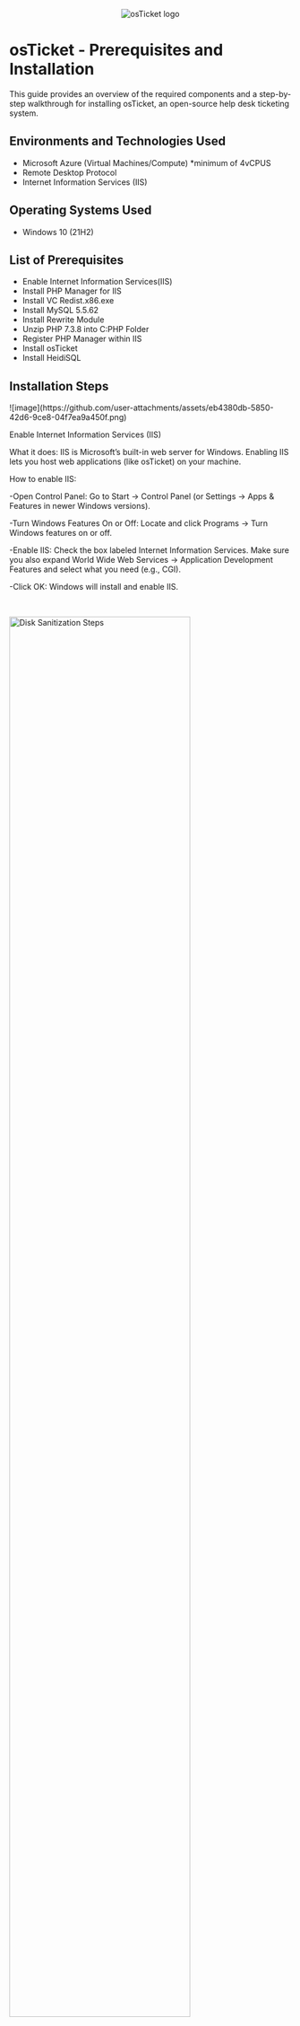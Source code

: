 <p align="center">
<img src="https://i.imgur.com/Clzj7Xs.png" alt="osTicket logo"/>
</p>

<h1>osTicket - Prerequisites and Installation</h1>
This guide provides an overview of the required components and a step-by-step walkthrough for installing osTicket, an open-source help desk ticketing system.<br />





<h2>Environments and Technologies Used</h2>

- Microsoft Azure (Virtual Machines/Compute) *minimum of 4vCPUS
- Remote Desktop Protocol
- Internet Information Services (IIS)

<h2>Operating Systems Used </h2>

- Windows 10</b> (21H2)

<h2>List of Prerequisites</h2>

- Enable Internet Information Services(IIS)
- Install PHP Manager for IIS
- Install VC Redist.x86.exe
- Install MySQL 5.5.62
- Install Rewrite Module
- Unzip PHP 7.3.8 into C\:PHP Folder
- Register PHP Manager within IIS
- Install osTicket
- Install HeidiSQL

<h2>Installation Steps</h2>

<p>
![image](https://github.com/user-attachments/assets/eb4380db-5850-42d6-9ce8-04f7ea9a450f.png)


</p>
<p>
Enable Internet Information Services (IIS)
  
What it does:
IIS is Microsoft’s built-in web server for Windows. Enabling IIS lets you host web applications (like osTicket) on your machine.

How to enable IIS:

-Open Control Panel: Go to Start → Control Panel (or Settings → Apps & Features in newer Windows versions).

-Turn Windows Features On or Off: Locate and click Programs → Turn Windows features on or off.

-Enable IIS: Check the box labeled Internet Information Services. Make sure you also expand World Wide Web Services → Application Development Features and select what you need (e.g., CGI).

-Click OK: Windows will install and enable IIS.
</p>
<br />


<p>
<img src="https://i.imgur.com/DJmEXEB.png" height="80%" width="80%" alt="Disk Sanitization Steps"/>
</p>
<p>
  Install PHP Manager for IIS

What it does:
PHP Manager simplifies the management of one or more PHP installations on IIS. It provides a GUI for tasks like configuring php.ini settings and switching between PHP versions.

How to install:

-Download PHP Manager: Go to the official Microsoft IIS site or search “PHP Manager for IIS” and download the installer (e.g., PHPManagerForIIS-1.2.0.msi).

-Run the Installer: Double-click the MSI file and follow the prompts.

-Open IIS Manager: After installation, you’ll see PHP Manager as an option under IIS in the Internet Information Services (IIS) Manager tool.
  
</p>
<br />


<p>
<img src="https://i.imgur.com/DJmEXEB.png" height="80%" width="80%" alt="Disk Sanitization Steps"/>
</p>
<p>
 Install VC Redist.x86.exe

What it does:
The Microsoft Visual C++ Redistributable (VC Redist) provides the runtime libraries needed by PHP to function. PHP compiled on Windows often depends on these libraries to run properly.

How to install:

-Download VC Redist: Go to Microsoft’s download page for the correct Visual C++ Redistributable (commonly 2010, 2012, or 2015–2019 versions, depending on your PHP build).

-Run the Installer: Double-click the .exe file and follow the setup wizard.

-Restart (If Needed): Some systems require a restart for changes to take effect.

</p>
<br />


<p>
<img src="https://i.imgur.com/DJmEXEB.png" height="80%" width="80%" alt="Disk Sanitization Steps"/>
</p>
<p>
 Install MySQL 5.5.62

What it does:
MySQL is the database server where osTicket will store all its data—tickets, user information, and application settings.

How to install:

-Download MySQL Installer: Get the MySQL Community Server installer (version 5.5.62) from MySQL’s official website or archives.

-Run the Installer: Choose a “Typical” or “Custom” setup.

Configure MySQL:
-Root Password: Set a strong root password.
-Create a Database (Optional at this point): You can create a separate database for osTicket later.

Service Settings: Accept defaults (e.g., MySQL running as a service).

Finish Installation: Make sure MySQL is running, and note your root credentials for later.

</p>
<br />


<p>
<img src="https://i.imgur.com/DJmEXEB.png" height="80%" width="80%" alt="Disk Sanitization Steps"/>
</p>
<p>
 Install Rewrite Module

What it does:
The URL Rewrite module for IIS allows you to create user-friendly URLs or redirect rules. Many web apps (including osTicket) rely on rewrite rules for clean URLs and proper routing.

How to install:

-Download URL Rewrite: Visit Microsoft’s IIS website and download URL Rewrite Module for your IIS version.

-Run the Installer: Follow the prompts. IIS will automatically add the Rewrite Module once installed.

-Verify Installation: Open IIS Manager → Sites → URL Rewrite should now appear under IIS in the feature list.

</p>
<br />


<p>
<img src="https://i.imgur.com/DJmEXEB.png" height="80%" width="80%" alt="Disk Sanitization Steps"/>
</p>
<p>
 Unzip PHP 7.3.8 in C:\PHP
  
What it does:
PHP is the scripting engine that osTicket uses. Unzipping the PHP files in a dedicated folder keeps your web server organized and makes it easier to configure in IIS.

How to do it:

-Download PHP 7.3.8 (Non-thread safe preferred for IIS): Get the .zip package from windows.php.net.

-Create Folder: Create a folder in C:\ named PHP.

-Unzip Contents: Extract all files from the downloaded .zip into C:\PHP.


</p>
<br />


<p>
<img src="https://i.imgur.com/DJmEXEB.png" height="80%" width="80%" alt="Disk Sanitization Steps"/>
</p>
<p>
 Register PHP Manager Within IIS
  
What it does:
Tells IIS where PHP is located and ensures your server processes PHP files correctly.

How to register PHP in IIS:

-Open IIS Manager: Press Win + R, type inetmgr, and press Enter.

-Select Your Server: In the left pane, click on your server name.

-Open PHP Manager: Under IIS, click PHP Manager.

-Register New PHP Version: Click Register new PHP version and browse to C:\PHP\php-cgi.exe.

-Validate Configuration: After registering, you should see PHP 7.3.8 listed under the PHP Manager screen

</p>
<br />


<p>
<img src="https://i.imgur.com/DJmEXEB.png" height="80%" width="80%" alt="Disk Sanitization Steps"/>
</p>
<p>
 Install osTicket
  
What it does:
osTicket is the main helpdesk application that provides ticket management, user support, and customer service functionalities.

How to install:

-Download osTicket: From osTicket.com, get the latest stable release (or your preferred version).

-Extract Files: Unzip the osTicket files into a folder under your IIS web root (e.g., C:\inetpub\wwwroot\osticket).

-Set Permissions: Ensure C:\inetpub\wwwroot\osticket\include\ost-config.php is writable by IIS.

-Open Browser & Run Setup: Go to http://localhost/osticket and follow the on-screen installer.

-Database Info: Enter the MySQL hostname (often localhost), database name, username, and password.

-Admin Details: Provide an admin email, name, and password for the helpdesk.

-Finalize Installation: Once done, rename or remove setup directory as per instructions for security.

</p>
<br />


<p>
<img src="https://i.imgur.com/DJmEXEB.png" height="80%" width="80%" alt="Disk Sanitization Steps"/>
</p>
<p>
 Install HeidiSQL
  
What it does:
HeidiSQL is a user-friendly graphical tool to manage MySQL databases. It allows you to run queries, import/export data, and modify database structures without using the command line.

How to install:

-Download HeidiSQL: Visit heidisql.com and get the latest installer.

-Run the Installer: Accept defaults or customize the installation path.

-Launch HeidiSQL: Connect to MySQL using your root credentials (or a specific osTicket user you set up).

-Explore Databases: You can create, edit, or back up the osTicket database as needed

</p>
<br />
